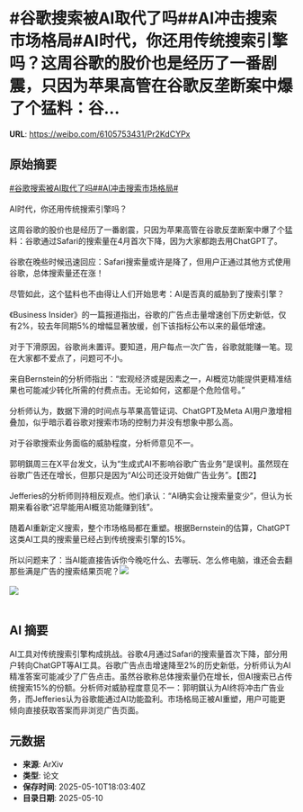 # #谷歌搜索被AI取代了吗##AI冲击搜索市场格局#AI时代，你还用传统搜索引擎吗？这周谷歌的股价也是经历了一番剧震，只因为苹果高管在谷歌反垄断案中爆了个猛料：谷...

**URL**: https://weibo.com/6105753431/Pr2KdCYPx

## 原始摘要

<a href="https://m.weibo.cn/search?containerid=231522type%3D1%26t%3D10%26q%3D%23%E8%B0%B7%E6%AD%8C%E6%90%9C%E7%B4%A2%E8%A2%ABAI%E5%8F%96%E4%BB%A3%E4%BA%86%E5%90%97%23&amp;extparam=%23%E8%B0%B7%E6%AD%8C%E6%90%9C%E7%B4%A2%E8%A2%ABAI%E5%8F%96%E4%BB%A3%E4%BA%86%E5%90%97%23" data-hide=""><span class="surl-text">#谷歌搜索被AI取代了吗#</span></a><a href="https://m.weibo.cn/search?containerid=231522type%3D1%26t%3D10%26q%3D%23AI%E5%86%B2%E5%87%BB%E6%90%9C%E7%B4%A2%E5%B8%82%E5%9C%BA%E6%A0%BC%E5%B1%80%23&amp;extparam=%23AI%E5%86%B2%E5%87%BB%E6%90%9C%E7%B4%A2%E5%B8%82%E5%9C%BA%E6%A0%BC%E5%B1%80%23" data-hide=""><span class="surl-text">#AI冲击搜索市场格局#</span></a><br><br>AI时代，你还用传统搜索引擎吗？<br><br>这周谷歌的股价也是经历了一番剧震，只因为苹果高管在谷歌反垄断案中爆了个猛料：谷歌通过Safari的搜索量在4月首次下降，因为大家都跑去用ChatGPT了。<br><br>谷歌在晚些时候迅速回应：Safari搜索量或许是降了，但用户正通过其他方式使用谷歌，总体搜索量还在涨！<br><br>尽管如此，这个猛料也不由得让人们开始思考：AI是否真的威胁到了搜索引擎？<br><br>《Business Insider》的一篇报道指出，谷歌的广告点击量增速创下历史新低，仅有2%，较去年同期5%的增幅显著放缓，创下该指标公布以来的最低增速。<br><br>对于下滑原因，谷歌尚未置评。要知道，用户每点一次广告，谷歌就能赚一笔。现在大家都不爱点了，问题可不小。<br><br>来自Bernstein的分析师指出：“宏观经济或是因素之一，AI概览功能提供更精准结果也可能减少转化所需的付费点击。无论如何，这都是个危险信号。”<br><br>分析师认为，数据下滑的时间点与苹果高管证词、ChatGPT及Meta AI用户激增相叠加，似乎暗示着谷歌对搜索市场的控制力并没有想象中那么高。<br><br>对于谷歌搜索业务面临的威胁程度，分析师意见不一。<br><br>郭明錤周三在X平台发文，认为“生成式AI不影响谷歌广告业务”是误判。虽然现在谷歌广告还在增长，但那只是因为“AI公司还没开始做广告业务”。【图2】<br><br>Jefferies的分析师则持相反观点。他们承认：“AI确实会让搜索量变少”，但认为长期来看谷歌“迟早能用AI概览功能赚到钱”。<br><br>随着AI重新定义搜索，整个市场格局都在重塑。根据Bernstein的估算，ChatGPT这类AI工具的搜索量已经占到传统搜索引擎的15%。<br><br>所以问题来了：当AI能直接告诉你今晚吃什么、去哪玩、怎么修电脑，谁还会去翻那些满是广告的搜索结果页呢？<img style="" src="https://tvax1.sinaimg.cn/large/006Fd7o3gy1i19eefs6mxj30zk0np4p5.jpg" referrerpolicy="no-referrer"><br><br><img style="" src="https://tvax2.sinaimg.cn/large/006Fd7o3gy1i19eeco082j30t41nu4qp.jpg" referrerpolicy="no-referrer"><br><br>

## AI 摘要

AI工具对传统搜索引擎构成挑战。谷歌4月通过Safari的搜索量首次下降，部分用户转向ChatGPT等AI工具。谷歌广告点击增速降至2%的历史新低，分析师认为AI精准答案可能减少了广告点击。虽然谷歌称总体搜索量仍在增长，但AI搜索已占传统搜索15%的份额。分析师对威胁程度意见不一：郭明錤认为AI终将冲击广告业务，而Jefferies认为谷歌能通过AI功能盈利。市场格局正被AI重塑，用户可能更倾向直接获取答案而非浏览广告页面。

## 元数据

- **来源**: ArXiv
- **类型**: 论文
- **保存时间**: 2025-05-10T18:03:40Z
- **目录日期**: 2025-05-10

